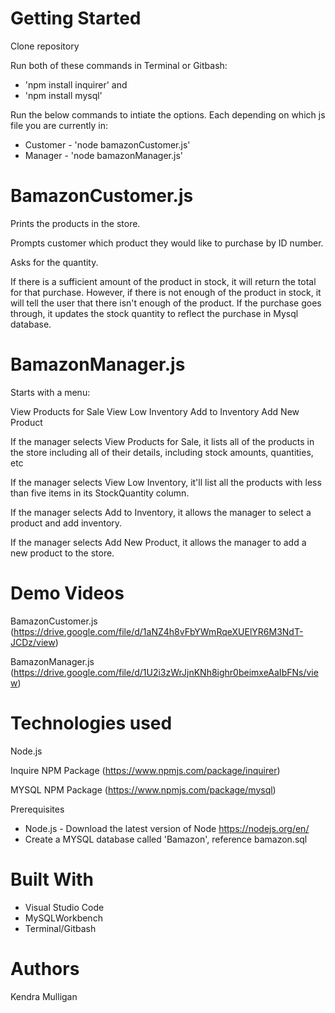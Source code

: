Getting Started
====
Clone repository

Run both of these commands in Terminal or Gitbash:
- 'npm install inquirer' and
- 'npm install mysql'

Run the below commands to intiate the options. Each depending on which js file you are currently in:

- Customer - 'node bamazonCustomer.js'
- Manager - 'node bamazonManager.js'

BamazonCustomer.js
=====

Prints the products in the store.

Prompts customer which product they would like to purchase by ID number.

Asks for the quantity.

If there is a sufficient amount of the product in stock, it will return the total for that purchase.
However, if there is not enough of the product in stock, it will tell the user that there isn't enough of the product.
If the purchase goes through, it updates the stock quantity to reflect the purchase in Mysql database.

BamazonManager.js
====

Starts with a menu:

View Products for Sale
View Low Inventory
Add to Inventory
Add New Product

If the manager selects View Products for Sale, it lists all of the products in the store including all of their details, including stock amounts, quantities, etc

If the manager selects View Low Inventory, it'll list all the products with less than five items in its StockQuantity column.

If the manager selects Add to Inventory, it allows the manager to select a product and add inventory.

If the manager selects Add New Product, it allows the manager to add a new product to the store.

Demo Videos
====
BamazonCustomer.js (https://drive.google.com/file/d/1aNZ4h8vFbYWmRqeXUElYR6M3NdT-JCDz/view)

BamazonManager.js (https://drive.google.com/file/d/1U2i3zWrJjnKNh8ighr0beimxeAaIbFNs/view)

Technologies used
====
Node.js

Inquire NPM Package (https://www.npmjs.com/package/inquirer)

MYSQL NPM Package (https://www.npmjs.com/package/mysql)

Prerequisites
- Node.js - Download the latest version of Node https://nodejs.org/en/
- Create a MYSQL database called 'Bamazon', reference bamazon.sql

Built With
====
- Visual Studio Code
- MySQLWorkbench
- Terminal/Gitbash

Authors
====
Kendra Mulligan
